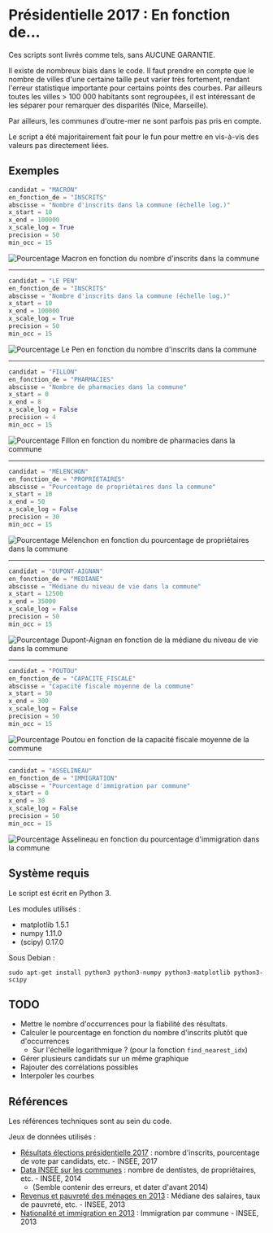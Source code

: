 # Présidentielle 2017 : En fonction de...

Ces scripts sont livrés comme tels, sans AUCUNE GARANTIE.

Il existe de nombreux biais dans le code.
Il faut prendre en compte que le nombre de villes d'une certaine taille peut varier très fortement, rendant l'erreur statistique importante pour certains points des courbes.
Par ailleurs toutes les villes > 100 000 habitants sont regroupées, il est intéressant de les séparer pour remarquer des disparités (Nice, Marseille).

Par ailleurs, les communes d'outre-mer ne sont parfois pas pris en compte.

Le script a été majoritairement fait pour le fun pour mettre en vis-à-vis des valeurs pas directement liées.

## Exemples

```python
candidat = "MACRON"
en_fonction_de = "INSCRITS"
abscisse = "Nombre d'inscrits dans la commune (échelle log.)"
x_start = 10
x_end = 100000
x_scale_log = True
precision = 50
min_occ = 15
```
![Pourcentage Macron en fonction du nombre d'inscrits dans la commune](Exemples-PNG/Nb-Inscrits-Macron.png)

---

```python
candidat = "LE PEN"
en_fonction_de = "INSCRITS"
abscisse = "Nombre d'inscrits dans la commune (échelle log.)"
x_start = 10
x_end = 100000
x_scale_log = True
precision = 50
min_occ = 15
```
![Pourcentage Le Pen en fonction du nombre d'inscrits dans la commune](Exemples-PNG/Nb-Inscrits-Le-Pen.png)

---

```python
candidat = "FILLON"
en_fonction_de = "PHARMACIES"
abscisse = "Nombre de pharmacies dans la commune"
x_start = 0
x_end = 8
x_scale_log = False
precision = 4
min_occ = 15
```
![Pourcentage Fillon en fonction du nombre de pharmacies dans la commune](Exemples-PNG/Nb-Pharmacies-Fillon.png)

---

```python
candidat = "MÉLENCHON"
en_fonction_de = "PROPRIETAIRES"
abscisse = "Pourcentage de propriétaires dans la commune"
x_start = 10
x_end = 50
x_scale_log = False
precision = 30
min_occ = 15
```
![Pourcentage Mélenchon en fonction du pourcentage de propriétaires dans la commune](Exemples-PNG/Nb-Proprietaires-Mélenchon.png)

---

```python
candidat = "DUPONT-AIGNAN"
en_fonction_de = "MEDIANE"
abscisse = "Médiane du niveau de vie dans la commune"
x_start = 12500
x_end = 35000
x_scale_log = False
precision = 50
min_occ = 15
```
![Pourcentage Dupont-Aignan en fonction de la médiane du niveau de vie dans la commune](Exemples-PNG/Mediane-Dupont-Aignan.png)

---

```python
candidat = "POUTOU"
en_fonction_de = "CAPACITE_FISCALE"
abscisse = "Capacité fiscale moyenne de la commune"
x_start = 50
x_end = 300
x_scale_log = False
precision = 50
min_occ = 15
```
![Pourcentage Poutou en fonction de la capacité fiscale moyenne de la commune](Exemples-PNG/Capacite-Fiscale-Poutou.png)

---

```python
candidat = "ASSELINEAU"
en_fonction_de = "IMMIGRATION"
abscisse = "Pourcentage d'immigration par commune"
x_start = 0
x_end = 30
x_scale_log = False
precision = 50
min_occ = 15
```
![Pourcentage Asselineau en fonction du pourcentage d'immigration dans la commune](Exemples-PNG/Immigration-Asselineau.png)

## Système requis

Le script est écrit en Python 3.

Les modules utilisés :

* matplotlib 1.5.1
* numpy 1.11.0
* (scipy) 0.17.0

Sous Debian :
```
sudo apt-get install python3 python3-numpy python3-matplotlib python3-scipy
```

## TODO

* Mettre le nombre d'occurrences pour la fiabilité des résultats.
* Calculer le pourcentage en fonction du nombre d'inscrits plutôt que d'occurrences
	* Sur l'échelle logarithmique ? (pour la fonction `find_nearest_idx`)
* Gérer plusieurs candidats sur un même graphique
* Rajouter des corrélations possibles
* Interpoler les courbes

## Références

Les références techniques sont au sein du code.

Jeux de données utilisés :

* [Résultats élections présidentielle 2017](https://www.data.gouv.fr/fr/datasets/election-presidentielle-des-23-avril-et-7-mai-2017-resultats-du-1er-tour-1/) : nombre d'inscrits, pourcentage de vote par candidats, etc. - INSEE, 2017
* [Data INSEE sur les communes](http://www.data.gouv.fr/fr/datasets/data-insee-sur-les-communes/) : nombre de dentistes, de propriétaires, etc. - INSEE, 2014
	* (Semble contenir des erreurs, et dater d'avant 2014)
* [Revenus et pauvreté des ménages en 2013](https://www.insee.fr/fr/statistiques/2388572) : Médiane des salaires, taux de pauvreté, etc. - INSEE, 2013
* [Nationalité et immigration en 2013](https://www.insee.fr/fr/statistiques/2044955) : Immigration par commune - INSEE, 2013
